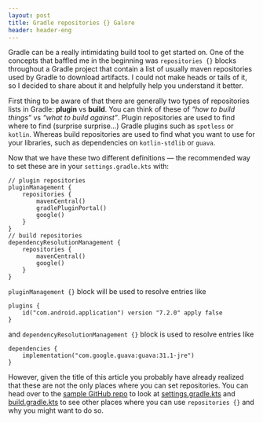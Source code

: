 ```yaml
---
layout: post
title: Gradle repositories {} Galore
header: header-eng
---
```


Gradle can be a really intimidating build tool to get started on. One of the concepts that baffled me in the beginning was `repositories {}` blocks throughout a Gradle project that contain a list of usually maven repositories used by Gradle to download artifacts. I could not make heads or tails of it, so I decided to share about it and helpfully help you understand it better.

First thing to be aware of that there are generally two types of repositories lists in Gradle: **plugin** vs **build**. You can think of these of *“how to build things”* vs *“what to build against”*. Plugin repositories are used to find where to find (surprise surprise…) Gradle plugins such as `spotless` or `kotlin`. Whereas build repositories are used to find what you want to use for your libraries, such as dependencies on `kotlin-stdlib` or `guava`.

Now that we have these two different definitions — the recommended way to set these are in your `settings.gradle.kts` with:

```
// plugin repositories
pluginManagement {
    repositories {
        mavenCentral()
        gradlePluginPortal()
        google()
    }
}
// build repositories
dependencyResolutionManagement {
    repositories {
        mavenCentral()
        google()
    }
}
```

`pluginManagement {}` block will be used to resolve entries like

```
plugins {
    id("com.android.application") version "7.2.0" apply false
}
```

and `dependencyResolutionManagement {}` block is used to resolve entries like
```
dependencies {
    implementation("com.google.guava:guava:31.1-jre")
}
```

However, given the title of this article you probably have already realized that these are not the only places where you can set repositories. You can head over to the [sample GitHub repo](https://github.com/liutikas/gradle-repositories-galore/) to look at [settings.gradle.kts](https://github.com/liutikas/gradle-repositories-galore/blob/main/settings.gradle.kts) and [build.gradle.kts](https://github.com/liutikas/gradle-repositories-galore/blob/main/build.gradle.kts) to see other places where you can use `repositories {}` and why you might want to do so.
